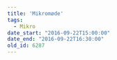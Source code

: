 ```yaml
---
title: 'Mikromøde'
tags:
  - Mikro
date_start: "2016-09-22T15:00:00"
date_end: "2016-09-22T16:30:00"
old_id: 6287
---
```

